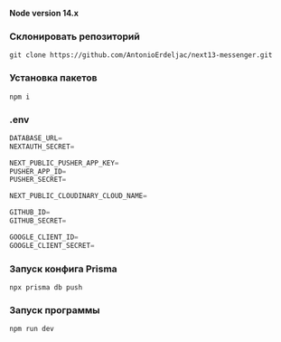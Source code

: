 **Node version 14.x**

### Склонировать репозиторий

```shell
git clone https://github.com/AntonioErdeljac/next13-messenger.git
```

### Установка пакетов

```shell
npm i
```

### .env


```js
DATABASE_URL=
NEXTAUTH_SECRET=

NEXT_PUBLIC_PUSHER_APP_KEY=
PUSHER_APP_ID=
PUSHER_SECRET=

NEXT_PUBLIC_CLOUDINARY_CLOUD_NAME=

GITHUB_ID=
GITHUB_SECRET=

GOOGLE_CLIENT_ID=
GOOGLE_CLIENT_SECRET=
```

### Запуск конфига Prisma

```shell
npx prisma db push

```

### Запуск программы

```shell
npm run dev
```
